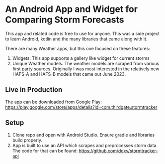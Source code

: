 # An Android App and Widget for Comparing Storm Forecasts

This app and related code is free to use for anyone. This was a side project to learn Android, kotlin and the many libraries that came along with it.

There are many Weather apps, but this one focused on these features:

1. Widgets: This app supports a gallery like widget for current storms
2. Unique Weather models. The weather models are scraped from various first party sources. Originally I was most interested in the relatively new HAFS-A and HAFS-B models that came out June 2023.

## Live in Production

The app can be downloaded from Google Play:
<https://play.google.com/store/apps/details?id=com.thirdgate.stormtracker>

## Setup

1. Clone repo and open with Android Studio.  Ensure gradle and libraries build properly.
2. App is built to use an API which scrapes and preprocesses storm data. The code for that can be found: <https://github.com/ddxv/stormtracker-api>
